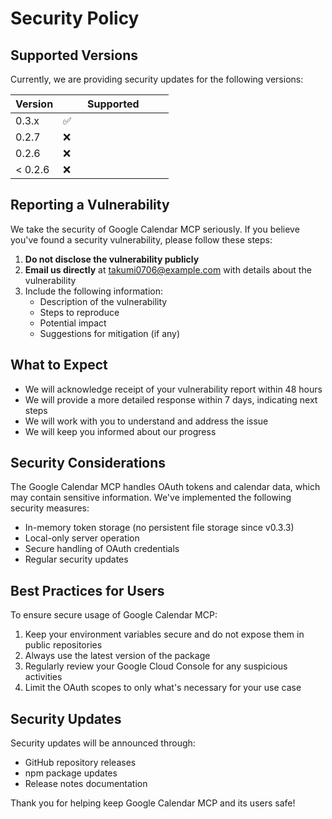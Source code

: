 # Security Policy

## Supported Versions

Currently, we are providing security updates for the following versions:

| Version | Supported          |
| ------- | ------------------ |
| 0.3.x   | :white_check_mark: |
| 0.2.7   | :x: 　　　　　　　　　|
| 0.2.6   | :x: 　　　　　　　　　|
| < 0.2.6 | :x:                |

## Reporting a Vulnerability

We take the security of Google Calendar MCP seriously. If you believe you've found a security vulnerability, please follow these steps:

1. **Do not disclose the vulnerability publicly**
2. **Email us directly** at [takumi0706@example.com](mailto:ganndamu0706@gmail.com) with details about the vulnerability
3. Include the following information:
   - Description of the vulnerability
   - Steps to reproduce
   - Potential impact
   - Suggestions for mitigation (if any)

## What to Expect

- We will acknowledge receipt of your vulnerability report within 48 hours
- We will provide a more detailed response within 7 days, indicating next steps
- We will work with you to understand and address the issue
- We will keep you informed about our progress

## Security Considerations

The Google Calendar MCP handles OAuth tokens and calendar data, which may contain sensitive information. We've implemented the following security measures:

- In-memory token storage (no persistent file storage since v0.3.3)
- Local-only server operation
- Secure handling of OAuth credentials
- Regular security updates

## Best Practices for Users

To ensure secure usage of Google Calendar MCP:

1. Keep your environment variables secure and do not expose them in public repositories
2. Always use the latest version of the package
3. Regularly review your Google Cloud Console for any suspicious activities
4. Limit the OAuth scopes to only what's necessary for your use case

## Security Updates

Security updates will be announced through:
- GitHub repository releases
- npm package updates
- Release notes documentation

Thank you for helping keep Google Calendar MCP and its users safe!

